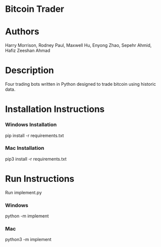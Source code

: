 # Bitcoin Trader

# Authors
Harry Morrison, Rodney Paul, Maxwell Hu, Enyong Zhao, Sepehr Ahmid, Hafiz Zeeshan Ahmad

# Description
Four trading bots written in Python designed to trade bitcoin using historic data. 

# Installation Instructions

### Windows Installation
pip install -r requirements.txt

### Mac Installation
pip3 install -r requirements.txt

# Run Instructions

Run implement.py

### Windows
python -m implement

### Mac
python3 -m implement
